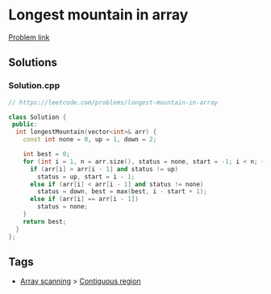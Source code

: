# Longest mountain in array

[Problem link](https://leetcode.com/problems/longest-mountain-in-array)

## Solutions


### Solution.cpp
```cpp
// https://leetcode.com/problems/longest-mountain-in-array

class Solution {
 public:
  int longestMountain(vector<int>& arr) {
    const int none = 0, up = 1, down = 2;

    int best = 0;
    for (int i = 1, n = arr.size(), status = none, start = -1; i < n; ++i) {
      if (arr[i] > arr[i - 1] and status != up)
        status = up, start = i - 1;
      else if (arr[i] < arr[i - 1] and status != none)
        status = down, best = max(best, i - start + 1);
      else if (arr[i] == arr[i - 1])
        status = none;
    }
    return best;
  }
};
```
## Tags

* [Array scanning](/Collections/array-scanning.md#array-scanning) > [Contiguous region](/Collections/array-scanning.md#contiguous-region)
